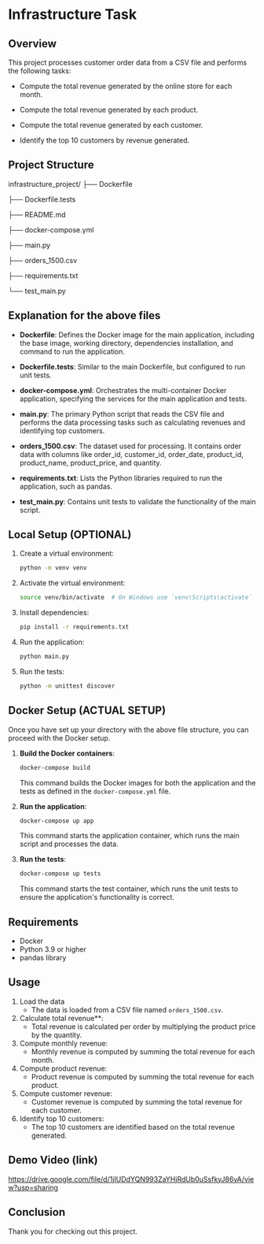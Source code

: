 # Infrastructure Task

## Overview

This project processes customer order data from a CSV file and performs the following tasks:

* Compute the total revenue generated by the online store for each month.

* Compute the total revenue generated by each product.

* Compute the total revenue generated by each customer.

* Identify the top 10 customers by revenue generated.

  

## Project Structure

infrastructure_project/
├── Dockerfile

├── Dockerfile.tests

├── README.md

├── docker-compose.yml

├── main.py

├── orders_1500.csv

├── requirements.txt

└── test_main.py



## Explanation for the above files

* **Dockerfile**: Defines the Docker image for the main application, including the base image, working directory, dependencies installation, and command to run the application.

* **Dockerfile.tests**: Similar to the main Dockerfile, but configured to run unit tests.

* **docker-compose.yml**: Orchestrates the multi-container Docker application, specifying the services for the main application and tests.

* **main.py**: The primary Python script that reads the CSV file and performs the data processing tasks such as calculating revenues and identifying top customers.

* **orders_1500.csv**: The dataset used for processing. It contains order data with columns like order_id, customer_id, order_date, product_id, product_name, product_price, and quantity.

* **requirements.txt**: Lists the Python libraries required to run the application, such as pandas.

* **test_main.py**: Contains unit tests to validate the functionality of the main script.



## Local Setup (OPTIONAL)

1. Create a virtual environment:
    ```bash
    python -m venv venv
    ```
2. Activate the virtual environment:
    ```bash
    source venv/bin/activate  # On Windows use `venv\Scripts\activate`
    ```
3. Install dependencies:
    ```bash
    pip install -r requirements.txt
    ```
4. Run the application:
    ```bash
    python main.py
    ```
5. Run the tests:
    ```bash
    python -m unittest discover
    ```
    

## Docker Setup (ACTUAL SETUP)
Once you have set up your directory with the above file structure, you can proceed with the Docker setup.

1. **Build the Docker containers**:
    ```bash
    docker-compose build
    ```
    This command builds the Docker images for both the application and the tests as defined in the `docker-compose.yml` file.
    
2. **Run the application**:
    ```bash
    docker-compose up app
    ```
    This command starts the application container, which runs the main script and processes the data.

3. **Run the tests**:
    ```bash
    docker-compose up tests
    ```
    This command starts the test container, which runs the unit tests to ensure the application's functionality is correct.


     
## Requirements
* Docker
* Python 3.9 or higher
* pandas library
  

## Usage
1. Load the data
    * The data is loaded from a CSV file named `orders_1500.csv`.
2. Calculate total revenue**:
    * Total revenue is calculated per order by multiplying the product price by the quantity.
3. Compute monthly revenue:
    * Monthly revenue is computed by summing the total revenue for each month.
4. Compute product revenue:
    * Product revenue is computed by summing the total revenue for each product.
5. Compute customer revenue:
    * Customer revenue is computed by summing the total revenue for each customer.
6. Identify top 10 customers:
    * The top 10 customers are identified based on the total revenue generated.


## Demo Video (link)
https://drive.google.com/file/d/1jIUDdYQN993ZaYHjRdUb0uSsfkyJ86yA/view?usp=sharing


## Conclusion

Thank you for checking out this project.

